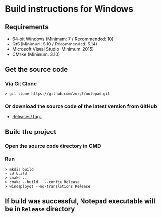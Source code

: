 # Build instructions for Windows
## Requirements
- 64-bit Windows (Minimum: 7 / Recommended: 10)
- Qt5 (Minimum: 5.10 / Recommended: 5.14)
- Microsoft Visual Studio (Minimum: 2015)
- CMake (Minimum: 3.10)

## Get the source code
### Via Git Clone
```
> git clone https://github.com/zurg3/notepad.git
```

### Or download the source code of the latest version from GitHub
- [Releases/Tags](https://github.com/zurg3/notepad/tags)

## Build the project
### Open the source code directory in CMD

### Run
```
> mkdir build
> cd build
> cmake ..
> cmake --build . --config Release
> windeployqt --no-translations Release
```

## If build was successful, Notepad executable will be in `Release` directory
